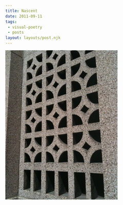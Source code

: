 ```yaml
---
title: Nascent
date: 2011-09-11
tags:
 - visual-poetry
 - posts
layout: layouts/post.njk
---
```

 
![nascent](/media/wall.jpg)

